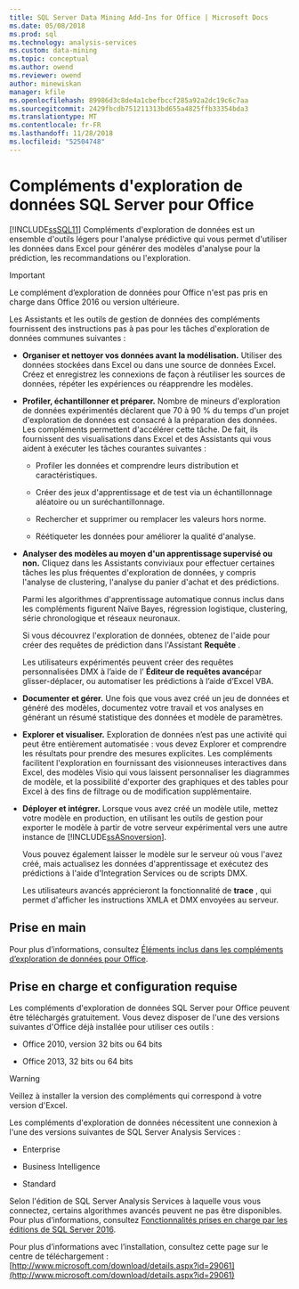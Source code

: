 ```yaml
---
title: SQL Server Data Mining Add-Ins for Office | Microsoft Docs
ms.date: 05/08/2018
ms.prod: sql
ms.technology: analysis-services
ms.custom: data-mining
ms.topic: conceptual
ms.author: owend
ms.reviewer: owend
author: minewiskan
manager: kfile
ms.openlocfilehash: 89986d3c8de4a1cbefbccf285a92a2dc19c6c7aa
ms.sourcegitcommit: 2429fbcdb751211313bd655a4825ffb33354bda3
ms.translationtype: MT
ms.contentlocale: fr-FR
ms.lasthandoff: 11/28/2018
ms.locfileid: "52504748"
---
```

# <a name="sql-server-data-mining-add-ins-for-office"></a>Compléments d'exploration de données SQL Server pour Office

  [!INCLUDE[ssSQL11](../../includes/sssql11-md.md)] Compléments d'exploration de données est un ensemble d'outils légers pour l'analyse prédictive qui vous permet d'utiliser les données dans Excel pour générer des modèles d'analyse pour la prédiction, les recommandations ou l'exploration.  
  
> [!IMPORTANT]
> Le complément d’exploration de données pour Office n'est pas pris en charge dans Office 2016 ou version ultérieure.
  
 Les Assistants et les outils de gestion de données des compléments fournissent des instructions pas à pas pour les tâches d'exploration de données communes suivantes :  
  
-   **Organiser et nettoyer vos données avant la modélisation.** Utiliser des données stockées dans Excel ou dans une source de données Excel. Créez et enregistrez les connexions de façon à réutiliser les sources de données, répéter les expériences ou réapprendre les modèles.  
  
-   **Profiler, échantillonner et préparer.** Nombre de mineurs d'exploration de données expérimentés déclarent que 70 à 90 % du temps d'un projet d'exploration de données est consacré à la préparation des données. Les compléments permettent d'accélérer cette tâche. De fait, ils fournissent des visualisations dans Excel et des Assistants qui vous aident à exécuter les tâches courantes suivantes :  
  
    -   Profiler les données et comprendre leurs distribution et caractéristiques.  
  
    -   Créer des jeux d'apprentissage et de test via un échantillonnage aléatoire ou un suréchantillonnage.  
  
    -   Rechercher et supprimer ou remplacer les valeurs hors norme.  
  
    -   Réétiqueter les données pour améliorer la qualité d'analyse.  
  
-   **Analyser des modèles au moyen d'un apprentissage supervisé ou non.** Cliquez dans les Assistants conviviaux pour effectuer certaines tâches les plus fréquentes d'exploration de données, y compris l'analyse de clustering, l'analyse du panier d'achat et des prédictions.  
  
     Parmi les algorithmes d'apprentissage automatique connus inclus dans les compléments figurent Naïve Bayes, régression logistique, clustering, série chronologique et réseaux neuronaux.  
  
     Si vous découvrez l'exploration de données, obtenez de l'aide pour créer des requêtes de prédiction dans l'Assistant **Requête** .  
  
     Les utilisateurs expérimentés peuvent créer des requêtes personnalisées DMX à l’aide de l’ **Éditeur de requêtes avancé**par glisser-déplacer, ou automatiser les prédictions à l’aide d’Excel VBA.  
  
-   **Documenter et gérer.** Une fois que vous avez créé un jeu de données et généré des modèles, documentez votre travail et vos analyses en générant un résumé statistique des données et modèle de paramètres.  
  
-   **Explorer et visualiser.** Exploration de données n’est pas une activité qui peut être entièrement automatisée : vous devez Explorer et comprendre les résultats pour prendre des mesures explicites. Les compléments facilitent l'exploration en fournissant des visionneuses interactives dans Excel, des modèles Visio qui vous laissent personnaliser les diagrammes de modèle, et la possibilité d'exporter des graphiques et des tables pour Excel à des fins de filtrage ou de modification supplémentaire.  
  
-   **Déployer et intégrer.** Lorsque vous avez créé un modèle utile, mettez votre modèle en production, en utilisant les outils de gestion pour exporter le modèle à partir de votre serveur expérimental vers une autre instance de [!INCLUDE[ssASnoversion](../../includes/ssasnoversion-md.md)].  
  
     Vous pouvez également laisser le modèle sur le serveur où vous l'avez créé, mais actualisez les données d'apprentissage et exécutez des prédictions à l'aide d'Integration Services ou de scripts DMX.  
  
     Les utilisateurs avancés apprécieront la fonctionnalité de **trace** , qui permet d'afficher les instructions XMLA et DMX envoyées au serveur.  
  
## <a name="getting-started"></a>Prise en main  
 Pour plus d’informations, consultez [Éléments inclus dans les compléments d’exploration de données pour Office](http://go.microsoft.com/fwlink/p/?LinkId=616849).  
  
## <a name="support-and-requirements"></a>Prise en charge et configuration requise  
 Les compléments d'exploration de données SQL Server pour Office peuvent être téléchargés gratuitement. Vous devez disposer de l'une des versions suivantes d'Office déjà installée pour utiliser ces outils :  
  
-   Office 2010, version 32 bits ou 64 bits  
  
-   Office 2013, 32 bits ou 64 bits  
  
> [!WARNING]  
>  Veillez à installer la version des compléments qui correspond à votre version d'Excel.  
  
 Les compléments d'exploration de données nécessitent une connexion à l'une des versions suivantes de SQL Server Analysis Services :  
  
-   Enterprise  
  
-   Business Intelligence  
  
-   Standard  
  
 Selon l'édition de SQL Server Analysis Services à laquelle vous vous connectez, certains algorithmes avancés peuvent ne pas être disponibles. Pour plus d’informations, consultez [Fonctionnalités prises en charge par les éditions de SQL Server 2016](../../analysis-services/analysis-services-features-supported-by-the-editions-of-sql-server-2016.md).  
  
 Pour plus d’informations avec l’installation, consultez cette page sur le centre de téléchargement : [http://www.microsoft.com/download/details.aspx?id=29061](http://www.microsoft.com/download/details.aspx?id=29061)  
  
  
